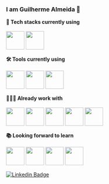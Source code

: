 ### I am Guilherme Almeida 👋

**📌 Tech stacks currently using** <br>
<br>
<code><a href="https://dotnet.microsoft.com" target="_blank"><img height="50" src="https://www.vectorlogo.zone/logos/dotnet/dotnet-vertical.svg"></a></code>
<code><a href="https://www.postgresql.org/" target="_blank"><img height="50" src="https://www.vectorlogo.zone/logos/postgresql/postgresql-ar21.svg"></a></code>
<br>

**🛠️ Tools currently using** <br>
<br>
<code><a href="https://code.visualstudio.com" target="_blank"><img height="50" src="https://raw.githubusercontent.com/bestofjs/bestofjs-webui/master/public/logos/vscode.svg"></a></code>
<code><a href="https://www.postman.com/" target="_blank"><img height="50" src="https://www.vectorlogo.zone/logos/getpostman/getpostman-ar21.svg"></a></code></code>
<code><a href="https://git-scm.com/" target="_blank"><img height="50" src="https://www.vectorlogo.zone/logos/git-scm/git-scm-ar21.svg"></a></code>
<br>

**👨🏻‍💻 Already work with** <br>
<br>
<code><a href="https://www.android.com/" target="_blank"><img height="50" src="https://www.vectorlogo.zone/logos/android/android-ar21.svg"></a></code>
<code><a href="https://www.mongodb.com/" target="_blank"><img height="50" src="https://www.vectorlogo.zone/logos/mongodb/mongodb-ar21.svg"></a></code>
<code><a href="https://www.r-project.org/about.html" target="_blank"><img height="50" src="https://www.vectorlogo.zone/logos/r-project/r-project-icon.svg"></a></code>
<code><a href="https://www.python.org/" target="_blank"><img height="50" src="https://www.vectorlogo.zone/logos/python/python-ar21.svg"></a></code>
<code><a href="https://www.json.org/" target="_blank"><img height="50" src="https://www.vectorlogo.zone/logos/json/json-ar21.svg"></a></code>
<br>

**📚 Looking forward to learn** <br>
<br>
<code><a href="https://www.javascript.com/" target="_blank"><img height="50" src="https://www.vectorlogo.zone/logos/javascript/javascript-ar21.svg"></a></code>
<code><a href="https://reactjs.org/" target="_blank"><img height="50" src="https://www.vectorlogo.zone/logos/reactjs/reactjs-ar21.svg"></a></code>
<code><a href="https://aws.amazon.com/" target="_blank"><img height="50" src="https://www.vectorlogo.zone/logos/amazon_aws/amazon_aws-ar21.svg"></a></code>
<code><a href="https://angular.io/" target="_blank"><img height="50" src="https://www.vectorlogo.zone/logos/angular/angular-ar21.svg"></a></code>
<br>

[![Linkedin Badge](https://img.shields.io/badge/-Guilherme%20Almeida-blue?style=flat-square&logo=Linkedin&logoColor=white&link=https://www.linkedin.com/in/guilherme1994/https://www.linkedin.com/in/guilherme1994/)](https://www.linkedin.com/in/guilherme1994/)
